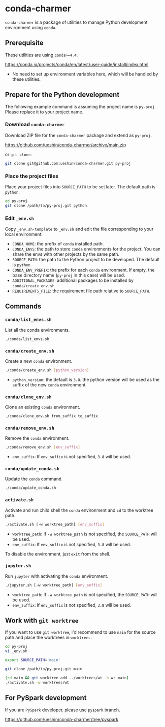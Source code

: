 # conda-charmer

`conda-charmer` is a package of utilities to manage Python development environment using `conda`.

## Prerequisite

These utilities are using `conda>=4.4`.

https://conda.io/projects/conda/en/latest/user-guide/install/index.html

- No need to set up environment variables here, which will be handled by these utilities.

## Prepare for the Python development

The following example command is assuming the project name is `py-proj`. Please replace it to your project name.

### Download `conda-charmer`

Download ZIP file for the `conda-charmer` package and extend as `py-proj`.

https://github.com/ueshin/conda-charmer/archive/main.zip

or `git clone`:

```sh
git clone git@github.com:ueshin/conda-charmer.git py-proj
``` 

### Place the project files

Place your project files into `SOURCE_PATH` to be set later. The default path is `python`.

```sh
cd py-proj
git clone /path/to/py-proj.git python
```

### Edit `_env.sh`

Copy `_env.sh-template` to `_env.sh` and edit the file corresponding to your local environment.

- `CONDA_HOME`: the prefix of `conda` installed path.
- `CONDA_ENVS`: the path to store `conda` environments for the project. You can share the envs with other projects by the same path.
- `SOURCE_PATH`: the path to the Python project to be developed. The default is `python`.
- `CONDA_ENV_PREFIX`: the prefix for each `conda` environment. If empty, the base directory name (`py-proj` in this case) will be used.
- `ADDITIONAL_PACKAGES`: additional packages to be installed by `conda/create_env.sh`.
- `REQUIREMENTS_FILE`: the requirement file path relative to `SOURCE_PATH`.

## Commands

### `conda/list_envs.sh`

List all the conda environments.

```sh
./conda/list_envs.sh
```

### `conda/create_env.sh`

Create a new `conda` environment.

```sh
./conda/create_env.sh [python_version]
```

- `python_version`: the default is `3.8`. the python version will be used as the suffix of the new `conda` environment.

### `conda/clone_env.sh`

Clone an existing `conda` environment.

```sh
./conda/clone_env.sh from_suffix to_suffix
```

### `conda/remove_env.sh`

Remove the `conda` environment.

```sh
./conda/remove_env.sh [env_suffix]
```

- `env_suffix`: If `env_suffix` is not specified, `3.8` will be used.

### `conda/update_conda.sh`

Update the `conda` command.

```sh
./conda/update_conda.sh
```

### `activate.sh`

Activate and run child shell the `conda` environment and `cd` to the worktree path.

```sh
./activate.sh [-w worktree_path] [env_suffix]
```

- `worktree_path`: If `-w worktree_path` is not specified, the `SOURCE_PATH` will be used.
- `env_suffix`: If `env_suffix` is not specified, `3.8` will be used.

To disable the environment, just `exit` from the shell.

### `jupyter.sh`

Run `jupyter` with activating the `conda` environment.

```sh
./jupyter.sh [-w worktree_path] [env_suffix]
```

- `worktree_path`: If `-w worktree_path` is not specified, the `SOURCE_PATH` will be used.
- `env_suffix`: If `env_suffix` is not specified, `3.8` will be used.

## Work with `git worktree`

If you want to use `git worktree`, I'd recommend to use `main` for the source path and place the worktrees in `worktrees`.

```sh
cd py-proj
vi _env.sh

export SOURCE_PATH='main'

git clone /path/to/py-proj.git main
```

```sh
(cd main && git worktree add ../worktrees/wt -b wt main)
./activate.sh -w worktrees/wt
```

## For PySpark development

If you are `PySpark` developer, please use `pyspark` branch.

https://github.com/ueshin/conda-charmer/tree/pyspark
